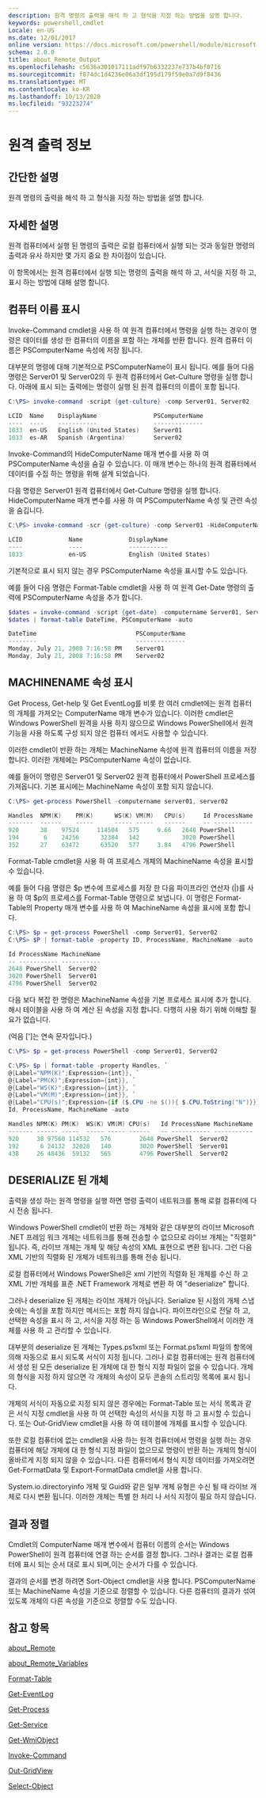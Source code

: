 ```yaml
---
description: 원격 명령의 출력을 해석 하 고 형식을 지정 하는 방법을 설명 합니다.
keywords: powershell,cmdlet
Locale: en-US
ms.date: 12/01/2017
online version: https://docs.microsoft.com/powershell/module/microsoft.powershell.core/about/about_remote_output?view=powershell-5.1&WT.mc_id=ps-gethelp
schema: 2.0.0
title: about_Remote_Output
ms.openlocfilehash: c5636a301017111adf97b6332237e737b4bf0716
ms.sourcegitcommit: f874dc1d4236e06a3df195d179f59e0a7d9f8436
ms.translationtype: MT
ms.contentlocale: ko-KR
ms.lasthandoff: 10/13/2020
ms.locfileid: "93223274"
---
```

# <a name="about-remote-output"></a>원격 출력 정보

## <a name="short-description"></a>간단한 설명

원격 명령의 출력을 해석 하 고 형식을 지정 하는 방법을 설명 합니다.

## <a name="long-description"></a>자세한 설명

원격 컴퓨터에서 실행 된 명령의 출력은 로컬 컴퓨터에서 실행 되는 것과 동일한 명령의 출력과 유사 하지만 몇 가지 중요 한 차이점이 있습니다.

이 항목에서는 원격 컴퓨터에서 실행 되는 명령의 출력을 해석 하 고, 서식을 지정 하 고, 표시 하는 방법에 대해 설명 합니다.

## <a name="displaying-the-computer-name"></a>컴퓨터 이름 표시

Invoke-Command cmdlet을 사용 하 여 원격 컴퓨터에서 명령을 실행 하는 경우이 명령은 데이터를 생성 한 컴퓨터의 이름을 포함 하는 개체를 반환 합니다. 원격 컴퓨터 이름은 PSComputerName 속성에 저장 됩니다.

대부분의 명령에 대해 기본적으로 PSComputerName이 표시 됩니다. 예를 들어 다음 명령은 Server01 및 Server02의 두 원격 컴퓨터에서 Get-Culture 명령을 실행 합니다. 아래에 표시 되는 출력에는 명령이 실행 된 원격 컴퓨터의 이름이 포함 됩니다.

```powershell
C:\PS> invoke-command -script {get-culture} -comp Server01, Server02

LCID  Name    DisplayName                PSComputerName
----  ----    -----------                --------------
1033  en-US   English (United States)    Server01
1033  es-AR   Spanish (Argentina)        Server02
```

Invoke-Command의 HideComputerName 매개 변수를 사용 하 여 PSComputerName 속성을 숨길 수 있습니다. 이 매개 변수는 하나의 원격 컴퓨터에서 데이터를 수집 하는 명령을 위해 설계 되었습니다.

다음 명령은 Server01 원격 컴퓨터에서 Get-Culture 명령을 실행 합니다. HideComputerName 매개 변수를 사용 하 여 PSComputerName 속성 및 관련 속성을 숨깁니다.

```powershell
C:\PS> invoke-command -scr {get-culture} -comp Server01 -HideComputerName

LCID             Name             DisplayName
----             ----             -----------
1033             en-US            English (United States)
```

기본적으로 표시 되지 않는 경우 PSComputerName 속성을 표시할 수도 있습니다.

예를 들어 다음 명령은 Format-Table cmdlet을 사용 하 여 원격 Get-Date 명령의 출력에 PSComputerName 속성을 추가 합니다.

```powershell
$dates = invoke-command -script {get-date} -computername Server01, Server02
$dates | format-table DateTime, PSComputerName -auto

DateTime                            PSComputerName
--------                            --------------
Monday, July 21, 2008 7:16:58 PM    Server01
Monday, July 21, 2008 7:16:58 PM    Server02
```

## <a name="displaying-the-machinename-property"></a>MACHINENAME 속성 표시

Get Process, Get-help 및 Get EventLog를 비롯 한 여러 cmdlet에는 원격 컴퓨터의 개체를 가져오는 ComputerName 매개 변수가 있습니다.
이러한 cmdlet은 Windows PowerShell 원격을 사용 하지 않으므로 Windows PowerShell에서 원격 기능을 사용 하도록 구성 되지 않은 컴퓨터 에서도 사용할 수 있습니다.

이러한 cmdlet이 반환 하는 개체는 MachineName 속성에 원격 컴퓨터의 이름을 저장 합니다. 이러한 개체에는 PSComputerName 속성이 없습니다.

예를 들어이 명령은 Server01 및 Server02 원격 컴퓨터에서 PowerShell 프로세스를 가져옵니다. 기본 표시에는 MachineName 속성이 포함 되지 않습니다.

```powershell
C:\PS> get-process PowerShell -computername server01, server02

Handles  NPM(K)    PM(K)      WS(K) VM(M)   CPU(s)     Id ProcessName
-------  ------    -----      ----- -----   ------     -- -----------
920      38    97524     114504   575     9.66   2648 PowerShell
194       6    24256      32384   142            3020 PowerShell
352      27    63472      63520   577     3.84   4796 PowerShell
```

Format-Table cmdlet을 사용 하 여 프로세스 개체의 MachineName 속성을 표시할 수 있습니다.

예를 들어 다음 명령은 $p 변수에 프로세스를 저장 한 다음 파이프라인 연산자 (|)를 사용 하 여 $p의 프로세스를 Format-Table 명령으로 보냅니다. 이 명령은 Format-Table의 Property 매개 변수를 사용 하 여 MachineName 속성을 표시에 포함 합니다.

```powershell
C:\PS> $p = get-process PowerShell -comp Server01, Server02
C:\PS> $P | format-table -property ID, ProcessName, MachineName -auto

Id ProcessName MachineName
-- ----------- -----------
2648 PowerShell  Server02
3020 PowerShell  Server01
4796 PowerShell  Server02
```

다음 보다 복잡 한 명령은 MachineName 속성을 기본 프로세스 표시에 추가 합니다. 해시 테이블을 사용 하 여 계산 된 속성을 지정 합니다. 다행히 사용 하기 위해 이해할 필요가 없습니다.

(억음 [']는 연속 문자입니다.)

```powershell
C:\PS> $p = get-process PowerShell -comp Server01, Server02

C:\PS> $p | format-table -property Handles, `
@{Label="NPM(K)";Expression={int}}, `
@{Label="PM(K)";Expression={int}}, `
@{Label="WS(K)";Expression={int}}, `
@{Label="VM(M)";Expression={int}}, `
@{Label="CPU(s)";Expression={if ($.CPU -ne $()){ $.CPU.ToString("N")}}}, `
Id, ProcessName, MachineName -auto

Handles NPM(K) PM(K)  WS(K) VM(M) CPU(s)   Id ProcessName MachineName
------- ------ -----  ----- ----- ------   -- ----------- -----------
920     38 97560 114532   576        2648 PowerShell  Server02
192      6 24132  32028   140        3020 PowerShell  Server01
438     26 48436  59132   565        4796 PowerShell  Server02

```

## <a name="deserialized-objects"></a>DESERIALIZE 된 개체

출력을 생성 하는 원격 명령을 실행 하면 명령 출력이 네트워크를 통해 로컬 컴퓨터에 다시 전송 됩니다.

Windows PowerShell cmdlet이 반환 하는 개체와 같은 대부분의 라이브 Microsoft .NET 프레임 워크 개체는 네트워크를 통해 전송할 수 없으므로 라이브 개체는 "직렬화" 됩니다. 즉, 라이브 개체는 개체 및 해당 속성의 XML 표현으로 변환 됩니다. 그런 다음 XML 기반의 직렬화 된 개체가 네트워크를 통해 전송 됩니다.

로컬 컴퓨터에서 Windows PowerShell은 xml 기반의 직렬화 된 개체를 수신 하 고 XML 기반 개체를 표준 .NET Framework 개체로 변환 하 여 "deserialize" 합니다.

그러나 deserialize 된 개체는 라이브 개체가 아닙니다. Serialize 된 시점의 개체 스냅숏에는 속성을 포함 하지만 메서드는 포함 하지 않습니다. 파이프라인으로 전달 하 고, 선택한 속성을 표시 하 고, 서식을 지정 하는 등 Windows PowerShell에서 이러한 개체를 사용 하 고 관리할 수 있습니다.

대부분의 deserialize 된 개체는 Types.ps1xml 또는 Format.ps1xml 파일의 항목에 의해 자동으로 표시 되도록 서식이 지정 됩니다. 그러나 로컬 컴퓨터에는 원격 컴퓨터에서 생성 된 모든 deserialize 된 개체에 대 한 형식 지정 파일이 없을 수 있습니다. 개체의 형식을 지정 하지 않으면 각 개체의 속성이 모두 콘솔의 스트리밍 목록에 표시 됩니다.

개체의 서식이 자동으로 지정 되지 않은 경우에는 Format-Table 또는 서식 목록과 같은 서식 지정 cmdlet을 사용 하 여 선택한 속성의 서식을 지정 하 고 표시할 수 있습니다. 또는 Out-GridView cmdlet을 사용 하 여 테이블에 개체를 표시할 수 있습니다.

또한 로컬 컴퓨터에 없는 cmdlet을 사용 하는 원격 컴퓨터에서 명령을 실행 하는 경우 컴퓨터에 해당 개체에 대 한 형식 지정 파일이 없으므로 명령이 반환 하는 개체의 형식이 올바르게 지정 되지 않을 수 있습니다. 다른 컴퓨터에서 형식 지정 데이터를 가져오려면 Get-FormatData 및 Export-FormatData cmdlet을 사용 합니다.

System.io.directoryinfo 개체 및 Guid와 같은 일부 개체 유형은 수신 될 때 라이브 개체로 다시 변환 됩니다. 이러한 개체는 특별 한 처리 나 서식 지정이 필요 하지 않습니다.

## <a name="ordering-the-results"></a>결과 정렬

Cmdlet의 ComputerName 매개 변수에서 컴퓨터 이름의 순서는 Windows PowerShell이 원격 컴퓨터에 연결 하는 순서를 결정 합니다. 그러나 결과는 로컬 컴퓨터에 표시 되는 순서 대로 표시 되며,이는 순서가 다를 수 있습니다.

결과의 순서를 변경 하려면 Sort-Object cmdlet을 사용 합니다. PSComputerName 또는 MachineName 속성을 기준으로 정렬할 수 있습니다. 다른 컴퓨터의 결과가 섞여 있도록 개체의 다른 속성을 기준으로 정렬할 수도 있습니다.

## <a name="see-also"></a>참고 항목

[about_Remote](about_Remote.md)

[about_Remote_Variables](about_Remote_Variables.md)

[Format-Table](xref:Microsoft.PowerShell.Utility.Format-Table)

[Get-EventLog](xref:Microsoft.PowerShell.Management.Get-EventLog)

[Get-Process](xref:Microsoft.PowerShell.Management.Get-Process)

[Get-Service](xref:Microsoft.PowerShell.Management.Get-Service)

[Get-WmiObject](xref:Microsoft.PowerShell.Management.Get-WmiObject)

[Invoke-Command](xref:Microsoft.PowerShell.Core.Invoke-Command)

[Out-GridView](xref:Microsoft.PowerShell.Utility.Out-GridView)

[Select-Object](xref:Microsoft.PowerShell.Utility.Select-Object)
